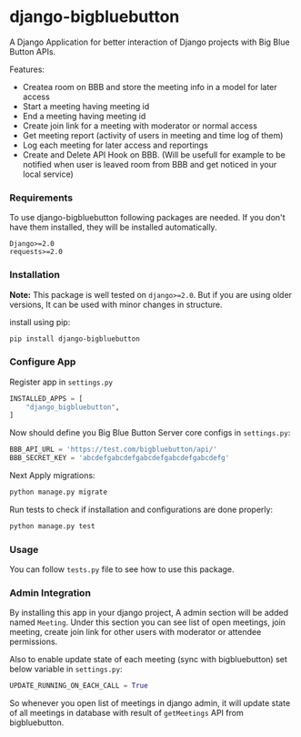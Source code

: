 # django-bigbluebutton

A Django Application for better interaction of Django projects with Big Blue Button APIs.

Features:

- Createa  room on BBB and store the meeting info in a model for later access
- Start a meeting having meeting id
- End a meeting having meeting id
- Create join link for a meeting with moderator or normal access
- Get meeting report (activity of users in meeting and time log of them)
- Log each meeting for later access and reportings
- Create and Delete API Hook on BBB. (Will be usefull for example to be notified when user is leaved room from BBB and get noticed in your local service)

### Requirements

To use django-bigbluebutton following packages are needed. If you don't have them installed, they will be installed automatically.
```
Django>=2.0
requests>=2.0
```

### Installation

**Note:** This package is well tested on `django>=2.0`. But if you are using older versions, It can be
used with minor changes in structure.

install using pip:
```bash
pip install django-bigbluebutton
```

### Configure App
Register app in `settings.py`

```python
INSTALLED_APPS = [
    "django_bigbluebutton",
]
```

Now should define you Big Blue Button Server core configs in `settings.py`:

```python
BBB_API_URL = 'https://test.com/bigbluebutton/api/'
BBB_SECRET_KEY = 'abcdefgabcdefgabcdefgabcdefgabcdefg'
```

Next Apply migrations:
```bash
python manage.py migrate
```

Run tests to check if installation and configurations are done properly:

```bash
python manage.py test
```

### Usage

You can follow `tests.py` file to see how to use this package.


### Admin Integration

By installing this app in your django project, A admin section will be added named `Meeting`.
Under this section you can see list of open meetings, join meeting, create join link for other
users with moderator or attendee permissions.

Also to enable update state of each meeting (sync with bigbluebutton) set below variable in 
`settings.py`:

```python
UPDATE_RUNNING_ON_EACH_CALL = True
```

So whenever you open list of meetings in django admin, it will update state of all meetings in database
with result of `getMeetings` API from bigbluebutton.
